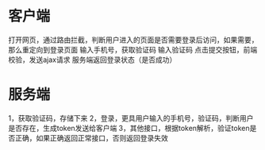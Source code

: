 # 客户端
打开网页，通过路由拦截，判断用户进入的页面是否需要登录后访问，如果需要，那么重定向到登录页面
输入手机号，获取验证码
输入验证码
点击提交按钮，前端校验，发送ajax请求
服务端返回登录状态（是否成功）

# 服务端
1，获取验证码，存储下来
2，登录，更具用户输入的手机号，验证码，判断用户是否存在，生成token发送给客户端
3，其他接口，根据token解析，验证token是否正确，如果正确返回正常接口，否则返回登录失效
